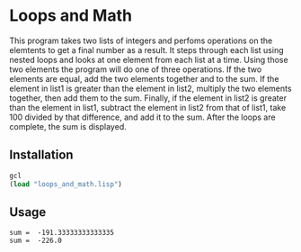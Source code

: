 # Loops and Math
This program takes two lists of integers and perfoms operations on the elemtents to get a final number as a result. It steps through each list using nested loops and looks at one element from each list at a time. Using those two elements the program will do one of three operations. If the two elements are equal, add the two elements together and to the sum. If the element in list1 is greater than the element in list2, multiply the two elements together, then add them to the sum. Finally, if the element in list2 is greater than the element in list1, subtract the element in list2 from that of list1, take 100 divided by that difference, and add it to the sum. After the loops are complete, the sum is displayed.

## Installation
```lisp
gcl
(load "loops_and_math.lisp")
```

## Usage
```
sum =  -191.33333333333335
sum =  -226.0
```
